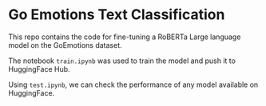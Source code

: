 # Go Emotions Text Classification

This repo contains the code for fine-tuning a RoBERTa Large language model on the GoEmotions dataset.

The notebook `train.ipynb` was used to train the model and push it to HuggingFace Hub.

Using `test.ipynb`, we can check the performance of any model available on HuggingFace.
